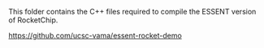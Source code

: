 This folder contains the C++ files required to compile the ESSENT version of RocketChip.

https://github.com/ucsc-vama/essent-rocket-demo
